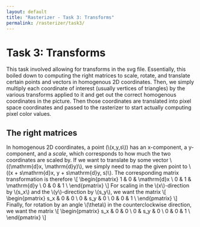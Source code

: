 ```yaml
---
layout: default
title: "Rasterizer - Task 3: Transforms"
permalink: /rasterizer/task3/
---
```


# Task 3: Transforms
This task involved allowing for transforms in the svg file.
Essentially, this boiled down to computing the right matrices to scale, rotate, and translate certain points and vectors in homogenous 2D coordinates. 
Then, we simply multiply each coordinate of interest (usually vertices of triangles) by the various transforms applied to it and get out the correct homogenous coordinates in the picture.
Then those coordinates are translated into pixel space coordinates and passed to the rasterizer to start actually computing pixel color values. 

## The right matrices
In homogenous 2D coordinates, a point (\\(x,y,s\\)) has an x-component, a y-component, and a *scale*, which corresponds to how much the two coordinates are scaled by. 
If we want to translate by some vector \\((\mathrm{d}x, \mathrm{d}y)\\), we simply need to map the given point to \\((x + s\mathrm{d}x, y + s\mathrm{d}y, s)\\).
The corresponding matrix transformation is therefore
\\[
\begin{pmatrix}
1 & 0 & \mathrm{d}x \\
0 & 1 & \mathrm{d}y \\
0 & 0 & 1 \\
\end{pmatrix}
\\]
For scaling in the \\(x\\)-direction by \\(s_x\\) and the \\(y\\)-direction by \\(s_y\\), we want the matrix
\\[
\begin{pmatrix}
s_x & 0 & 0 \\
0 & s_y & 0 \\
0 & 0 & 1 \\
\end{pmatrix}
\\]
Finally, for rotation by an angle \\(\theta\\) in the counterclockwise direction, we want the matrix
\\[
\begin{pmatrix}
s_x & 0 & 0 \\
0 & s_y & 0 \\
0 & 0 & 1 \\
\end{pmatrix}
\\]